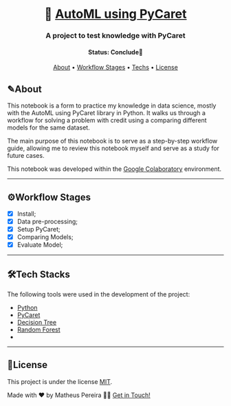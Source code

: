 <h1 align="center">
   🤖 <a href="#"> AutoML using PyCaret</a>
</h1>

<h3 align="center">
  A project to test knowledge with PyCaret
</h3>

<h4 align="center"> 
	 Status: Conclude🚀
</h4>

<p align="center">
 <a href="#about">About</a> •
 <a href="#workflow-stages">Workflow Stages</a> •
 <a href="#techs">Techs</a> • 
 <a href="#license">License</a>
</p>


## ✎About

This notebook is a form to practice my knowledge in data science, mostly with the AutoML using PyCaret library in Python. It walks us through a workflow for solving a problem with credit using a comparing different models for the same dataset. 

The main purpose of this notebook is to serve as a step-by-step workflow guide, allowing me to review this notebook myself and serve as a study for future cases.

This notebook was developed within the [Google Colaboratory](https://colab.research.google.com/drive/10ejzuf_4Vgnn_65nrWpEv-XsSVOaZRkA?usp=sharing) environment. 

---

## ⚙Workflow Stages

- [x]  Install;
- [x]  Data pre-processing;
- [x]  Setup PyCaret;
- [x]  Comparing Models;
- [x]  Evaluate Model;

---

## 🛠Tech Stacks

The following tools were used in the development of the project:

-   [Python](https://www.python.org/)
-   [PyCaret](https://pycaret.org)
-   [Decision Tree](https://scikit-learn.org/stable/modules/tree.html)
-   [Random Forest](https://towardsdatascience.com/understanding-random-forest-58381e0602d2)
-   
---

## 📝License

This project is under the license [MIT](./LICENSE).

Made with ❤️ by Matheus Pereira 👋🏽 [Get in Touch!](www.linkedin.com/in/matheus-de-medeiros-pereira-52b245140)

